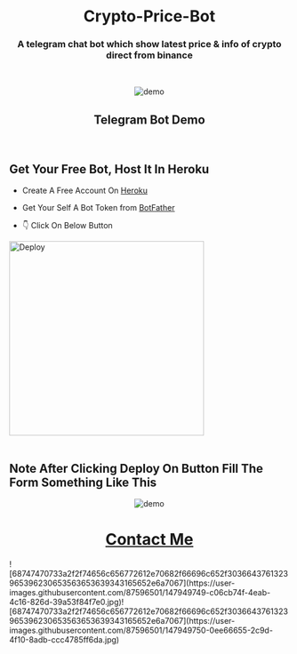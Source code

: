 <h1 align="center">Crypto-Price-Bot</h1>
<h3 align="center">A telegram chat bot which show latest price &amp; info of crypto direct from binance</h3>

<br>
<p align='center'><img src="https://telegra.ph/file/7bad97fd29dd95d2f9aa1.jpg" alt='demo'></p> <h2 align='center'>Telegram Bot Demo</h2>
<br>
<h2>Get Your Free Bot, Host It In Heroku</h2>

- Create A Free Account On [Heroku](heroku.com)

- Get Your Self A Bot Token from [BotFather](https://t.me/BotFather)

- 👇 Click On Below Button 


<a href="https://heroku.com/deploy?template=https://github.com/AdityaEXP/Crypto-Price-Bot">
  <img src="https://www.herokucdn.com/deploy/button.svg" alt="Deploy" width=350>
</a>
<br><br>
<h2 align='left'>Note After Clicking Deploy On Button Fill The Form Something Like This</h2>
<p align='center'><img src="https://telegra.ph/file/06d7a29e9b0e5ce6941ee.jpg" alt='demo' height=auto></p>

<h1 align='center'><a href=https://t.me/lazycoderalways>Contact Me</a></h1>
![68747470733a2f2f74656c656772612e70682f66696c652f3036643761323965396230653563653639343165652e6a7067](https://user-images.githubusercontent.com/87596501/147949749-c06cb74f-4eab-4c16-826d-39a53f84f7e0.jpg)![68747470733a2f2f74656c656772612e70682f66696c652f3036643761323965396230653563653639343165652e6a7067](https://user-images.githubusercontent.com/87596501/147949750-0ee66655-2c9d-4f10-8adb-ccc4785ff6da.jpg)

